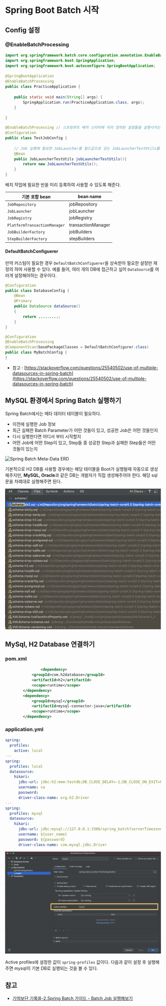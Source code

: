 # Spring Boot Batch 시작

## Config 설정

### @EnableBatchProcessing

```java
import org.springframework.batch.core.configuration.annotation.EnableBatchProcessing;
import org.springframework.boot.SpringApplication;
import org.springframework.boot.autoconfigure.SpringBootApplication;

@SpringBootApplication
@EnableBatchProcessing
public class PracticeApplication {

    public static void main(String[] args) {
        SpringApplication.run(PracticeApplication.class, args);
    }

}
```

```java
@EnableBatchProcessing // 스프링부트 배치 스타터에 미리 정의된 설정들을 실행시키는 어노테이션으로 JobBuilder, StepBuilder 등 다양한 설정 주입
@Configuration
public class TestJobConfig {

    // Job 실행에 필요한 JobLauncher를 필드값으로 갖는 JobLauncherTestUtils를 빈으로 등록
    @Bean
    public JobLauncherTestUtils jobLauncherTestUtils(){
        return new JobLauncherTestUtils();
    }
}
```

배치 작업에 필요한 빈을 미리 등록하여 사용할 수 있도록 해준다. 

| 기본 포함 bean               | bean name          |
| ---------------------------- | ------------------ |
| `JobRepository`              | jobRepository      |
| `JobLauncher`                | jobLauncher        |
| `JobRegistry`                | jobRegistry        |
| `PlatformTransactionManager` | transactionManager |
| `JobBuilderFactory`          | jobBuilders        |
| `StepBuilderFactory`         | stepBuilders       |

#### DefaultBatchConfiguerer

만약 커스텀이 필요한 경우 `DefaultBatchConfiguerer`을 상속받아 필요한 설정만 재정의 하여 사용할 수 있다. 예를 들어, 여러 개의 DB에 접근하고 싶어 `DataSource`를 여러개 설정해야하는 경우이다.

```java
@Configuration
public class DatabaseConfig {
    @Bean
    @Primary
    public DataSource dataSource()
    {
        return .........;
    }
}
```

```java
@Configuration
@EnableBatchProcessing
@ComponentScan(basePackageClasses = DefaultBatchConfigurer.class)
public class MyBatchConfig {
}
```

- 참고 : [https://stackoverflow.com/questions/25540502/use-of-multiple-datasources-in-spring-batch](https://stackoverflow.com/questions/25540502/use-of-multiple-datasources-in-spring-batch)

## MySQL 환경에서 Spring Batch  실행하기

Spring Batch에서는 메타 데이터 테이블이 필요하다. 

- 이전에 실행한 Job 정보
- 최근 실패한 Batch Parameter가 어떤 것들이 있고, 성공한 Job은 어떤 것들인지
- 다시 실행한다면 어디서 부터 시작할지
- 어떤 Job에 어떤 Step이 있고, Step들 중 성공한 Step과 실패한 Step들은 어떤 것들이 있는지

![Spring Batch Meta-Data ERD](https://docs.spring.io/spring-batch/docs/current/reference/html/images/meta-data-erd.png)

기본적으로 H2 DB를 사용할 경우에는 해당 테이블을 Boot가 실행될때 자동으로 생성해주지만, **MySQL, Oracle**과 같은 DB는 개발자가 직접 생성해주어야 한다. 해당 sql문을 차례대로 실행해주면 된다.



![image-20210124205536134](./assets/image-20210124205536134.png)



## MySql, H2 Database 연결하기

### pom.xml

```xml
				<dependency>
            <groupId>com.h2database</groupId>
            <artifactId>h2</artifactId>
            <scope>runtime</scope>
        </dependency>
        <dependency>
            <groupId>mysql</groupId>
            <artifactId>mysql-connector-java</artifactId>
            <scope>runtime</scope>
        </dependency>
```

### application.yml

```yaml
spring:
  profiles:
    active: local
---
spring:
  profiles: local
  datasource:
    hikari:
      jdbc-url: jdbc:h2:mem:testdb;DB_CLOSE_DELAY=-1;DB_CLOSE_ON_EXIT=FALSE
      username: sa
      password:
      driver-class-name: org.h2.Driver
---
spring:
  profiles: mysql
  datasource:
    hikari:
      jdbc-url: jdbc:mysql://127.0.0.1:3306/spring_batch?serverTimezone=UTC
      username: ${user_name}
      password: ${password}
      driver-class-name: com.mysql.jdbc.Driver
```

![image-20210124224911352](./assets/image-20210124224911352.png)

Active profiles에 설정한 값이 `spring-profiles` 값이다. 다음과 같이 설정 후 실행해주면 mysql이 기본 DB로 실행되는 것을 볼 수 있다.

## 참고

- [기억보단 기록을-2.Spring Batch 가이드 - Batch Job 실행해보기](https://jojoldu.tistory.com/325?category=902551)
